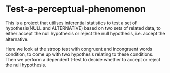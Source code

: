 # Test-a-perceptual-phenomenon

This is a project that utilises inferential statistics to test a set of hypothesis(NULL and ALTERNATIVE) based on two sets of related data, to either accept the null hypothesis or reject the null hypothesis, i.e. accept the alternative.

Here we look at the stroop test with congruent and incongruent words condition, to come up with two hypothesis relating to these conditions. Then we perform a dependent t-test to decide whether to accept or reject the null hypothesis.
